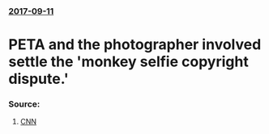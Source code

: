 ### [2017-09-11](/news/2017/09/11/index.md)

# PETA and the photographer involved settle the 'monkey selfie copyright dispute.' 




### Source:

1. [CNN](http://www.cnn.com/2017/09/12/asia/monkey-selfie-settlement/index.html)
